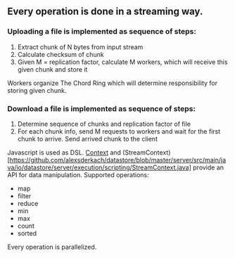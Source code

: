 ## Every operation is done in a streaming way.

### Uploading a file is implemented as sequence of steps:

1. Extract chunk of N bytes from input stream
2. Calculate checksum of chunk
3. Given M = replication factor, calculate M workers, which will receive this given chunk and store it

Workers organize The Chord Ring which will determine responsibility for storing given chunk.
### Download a file is implemented as sequence of steps:

1. Determine sequence of chunks and replication factor of file
2. For each chunk info, send M requests to workers and wait for the first chunk to arrive. Send arrived chunk to the client


Javascript is used as DSL. [Context](https://github.com/alexsderkach/datastore/blob/master/server/src/main/java/io/datastore/server/execution/scripting/Context.java) and (StreamContext)[https://github.com/alexsderkach/datastore/blob/master/server/src/main/java/io/datastore/server/execution/scripting/StreamContext.java] provide an API for data manipulation. Supported operations:
- map
- filter
- reduce
- min
- max
- count
- sorted

Every operation is parallelized.
